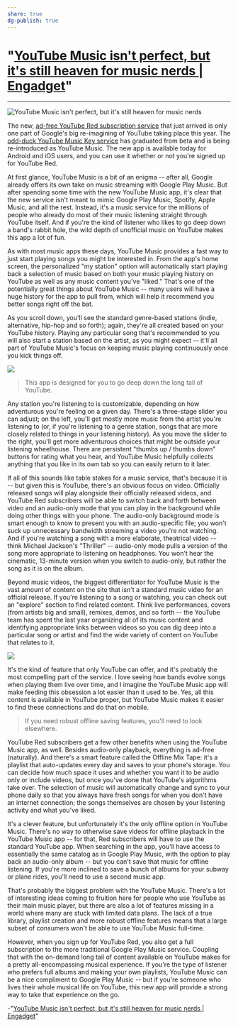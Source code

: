 ```yaml
---
share: true
dg-publish: true
---
```

# "[YouTube Music isn't perfect, but it's still heaven for music nerds | Engadget]()" 
***
![YouTube Music isn't perfect, but it's still heaven for music nerds](https://s.yimg.com/uu/api/res/1.2/tRGHXP4vcoDTBgkpnlGMRw--~B/Zmk9ZmlsbDtoPTQ1MDt3PTY3NTthcHBpZD15dGFjaHlvbg--/https://s.yimg.com/uu/api/res/1.2/w0ZIiSLe7PbjL6YFnTelNQ--~B/aD04MDA7dz0xMjAwO2FwcGlkPXl0YWNoeW9u/https://o.aolcdn.com/hss/storage/midas/dbeb33d55bd95344827d5e52547c4be8/202959285/DSCF1517.jpg.cf.jpg)

The new, [ad-free YouTube Red subscription service](https://www.engadget.com/2015-10-21-youtube-red-google-ad-free-video-subscription.html) that just arrived is only one part of Google's big re-imagining of YouTube taking place this year. The [odd-duck YouTube Music Key service](https://www.engadget.com/2014-11-27-youtube-music-is-the-key.html) has graduated from beta and is being re-introduced as YouTube Music. The new app is available today for Android and iOS users, and you can use it whether or not you're signed up for YouTube Red.

At first glance, YouTube Music is a bit of an enigma -- after all, Google already offers its own take on music streaming with Google Play Music. But after spending some time with the new YouTube Music app, it's clear that the new service isn't meant to mimic Google Play Music, Spotify, Apple Music, and all the rest. Instead, it's a music service for the millions of people who already do most of their music listening straight through YouTube itself. And if you're the kind of listener who likes to go deep down a band's rabbit hole, the wild depth of unofficial music on YouTube makes this app a lot of fun.

As with most music apps these days, YouTube Music provides a fast way to just start playing songs you might be interested in. From the app's home screen, the personalized "my station" option will automatically start playing back a selection of music based on both your music playing history on YouTube as well as any music content you've "liked." That's one of the potentially great things about YouTube Music -- many users will have a huge history for the app to pull from, which will help it recommend you better songs right off the bat.

As you scroll down, you'll see the standard genre-based stations (indie, alternative, hip-hop and so forth); again, they're all created based on your YouTube history. Playing any particular song that's recommended to you will also start a station based on the artist, as you might expect -- it'll all part of YouTube Music's focus on keeping music playing continuously once you kick things off.

![](https://o.aolcdn.com/images/dar/5845cadfecd996e0372f/c491b17b50c68adb77562ebdd70be892d4f761db/aHR0cDovL28uYW9sY2RuLmNvbS9oc3Mvc3RvcmFnZS9taWRhcy9iZTBlZTAwMGM0OGZlMGRiNDVhM2FlNTEzZTA0NzEyZC8yMDI5NjU5MDQvWW91VHViZStNdXNpYysxLnBuZw==)

> This app is designed for you to go deep down the long tail of YouTube.

Any station you're listening to is customizable, depending on how adventurous you're feeling on a given day. There's a three-stage slider you can adjust; on the left, you'll get mostly more music from the artist you're listening to (or, if you're listening to a genre station, songs that are more closely related to things in your listening history). As you move the slider to the right, you'll get more adventurous choices that might be outside your listening wheelhouse. There are persistent "thumbs up / thumbs down" buttons for rating what you hear, and YouTube Music helpfully collects anything that you like in its own tab so you can easily return to it later.

If all of this sounds like table stakes for a music service, that's because it is -- but given this is YouTube, there's an obvious focus on video. Officially released songs will play alongside their officially released videos, and YouTube Red subscribers will be able to switch back and forth between video and an audio-only mode that you can play in the background while doing other things with your phone. The audio-only background mode is smart enough to know to present you with an audio-specific file; you won't suck up unnecessary bandwidth streaming a video you're not watching. And if you're watching a song with a more elaborate, theatrical video -- think Michael Jackson's "Thriller" -- audio-only mode pulls a version of the song more appropriate to listening on headphones. You won't hear the cinematic, 13-minute version when you switch to audio-only, but rather the song as it is on the album.

Beyond music videos, the biggest differentiator for YouTube Music is the vast amount of content on the site that isn't a standard music video for an official release. If you're listening to a song or watching, you can check out an "explore" section to find related content. Think live performances, covers (from artists big and small), remixes, demos, and so forth -- the YouTube team has spent the last year organizing all of its music content and identifying appropriate links between videos so you can dig deep into a particular song or artist and find the wide variety of content on YouTube that relates to it.

![](https://o.aolcdn.com/images/dar/5845cadfecd996e0372f/8bc363b02234e1b36158e158ef62421f33561c3b/aHR0cDovL28uYW9sY2RuLmNvbS9oc3Mvc3RvcmFnZS9taWRhcy9kMzI4NjVlZmQ5YmUzYTlhNDBjYWFhZjQ0NmZkODY1NS8yMDI5NjU5MDUvWW91VHViZStNdXNpYysyLnBuZw==)

It's the kind of feature that only YouTube can offer, and it's probably the most compelling part of the service. I love seeing how bands evolve songs when playing them live over time, and I imagine the YouTube Music app will make feeding this obsession a lot easier than it used to be. Yes, all this content is available in YouTube proper, but YouTube Music makes it easier to find these connections and do that on mobile.

> If you need robust offline saving features, you'll need to look elsewhere.

YouTube Red subscribers get a few other benefits when using the YouTube Music app, as well. Besides audio-only playback, everything is ad-free (naturally). And there's a smart feature called the Offline Mix Tape: it's a playlist that auto-updates every day and saves to your phone's storage. You can decide how much space it uses and whether you want it to be audio only or include videos, but once you've done that YouTube's algorithms take over. The selection of music will automatically change and sync to your phone daily so that you always have fresh songs for when you don't have an internet connection; the songs themselves are chosen by your listening activity and what you've liked.

It's a clever feature, but unfortunately it's the only offline option in YouTube Music. There's no way to otherwise save videos for offline playback in the YouTube Music app -- for that, Red subscribers will have to use the standard YouTube app. When searching in the app, you'll have access to essentially the same catalog as in Google Play Music, with the option to play back an audio-only album -- but you can't save that music for offline listening. If you're more inclined to save a bunch of albums for your subway or plane rides, you'll need to use a second music app.

That's probably the biggest problem with the YouTube Music. There's a lot of interesting ideas coming to fruition here for people who use YouTube as their main music player, but there are also a lot of features missing in a world where many are stuck with limited data plans. The lack of a true library, playlist creation and more robust offline features means that a large subset of consumers won't be able to use YouTube Music full-time.

However, when you sign up for YouTube Red, you also get a full subscription to the more traditional Google Play Music service. Coupling that with the on-demand long tail of content available on YouTube makes for a pretty all-encompassing musical experience. If you're the type of listener who prefers full albums and making your own playlists, YouTube Music can be a nice compliment to Google Play Music -- but if you're someone who lives their whole musical life on YouTube, this new app will provide a strong way to take that experience on the go.

-"[YouTube Music isn't perfect, but it's still heaven for music nerds | Engadget](https://www.engadget.com/2015-11-12-youtube-music-app-hands-on.html)"